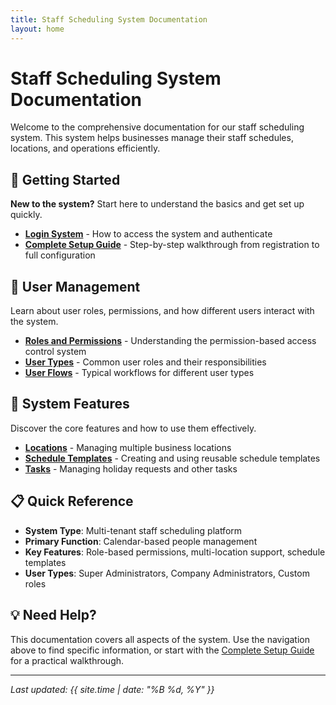 ```yaml
---
title: Staff Scheduling System Documentation
layout: home
---
```


# Staff Scheduling System Documentation

Welcome to the comprehensive documentation for our staff scheduling system. This system helps businesses manage their staff schedules, locations, and operations efficiently.

## 🚀 Getting Started

**New to the system?** Start here to understand the basics and get set up quickly.

- **[Login System](docs/login.md)** - How to access the system and authenticate
- **[Complete Setup Guide](docs/full-setup-example.md)** - Step-by-step walkthrough from registration to full configuration

## 👥 User Management

Learn about user roles, permissions, and how different users interact with the system.

- **[Roles and Permissions](docs/roles-and-permissions.md)** - Understanding the permission-based access control system
- **[User Types](docs/users.md)** - Common user roles and their responsibilities
- **[User Flows](docs/user-flows.md)** - Typical workflows for different user types

## 🏢 System Features

Discover the core features and how to use them effectively.

- **[Locations](docs/locations.md)** - Managing multiple business locations
- **[Schedule Templates](docs/schedule-templates.md)** - Creating and using reusable schedule templates
- **[Tasks](docs/tasks.md)** - Managing holiday requests and other tasks

## 📋 Quick Reference

- **System Type**: Multi-tenant staff scheduling platform
- **Primary Function**: Calendar-based people management
- **Key Features**: Role-based permissions, multi-location support, schedule templates
- **User Types**: Super Administrators, Company Administrators, Custom roles

## 💡 Need Help?

This documentation covers all aspects of the system. Use the navigation above to find specific information, or start with the [Complete Setup Guide](docs/full-setup-example.md) for a practical walkthrough.

---

_Last updated: {{ site.time | date: "%B %d, %Y" }}_
